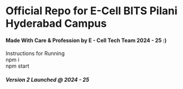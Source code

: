 <h1>Official Repo for E-Cell BITS Pilani Hyderabad Campus</h1>

<h4>Made With Care & Profession by E - Cell Tech Team 2024 - 25 :) </h4>
Instructions for Running<br>
npm i <br>
npm start <br>

<h5> Version 2 Launched @ 2024 - 25</h5>
